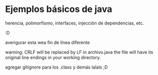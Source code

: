 Ejemplos básicos de java
==========

herencia, polimorfismo, interfaces, injección de dependencias, etc.

:D

averigurar esta wea
fin de línea diferente 

warning: CRLF will be replaced by LF in archivo.java
the file will have its original line endings in your working directory.


agregar gitignore para los .class
y demás
lalals
;D